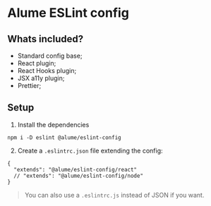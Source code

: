 # Alume ESLint config

## Whats included?

- Standard config base;
- React plugin;
- React Hooks plugin;
- JSX a11y plugin;
- Prettier;

## Setup

1. Install the dependencies
```
npm i -D eslint @alume/eslint-config
```

2. Create a `.eslintrc.json` file extending the config:
```
{
  "extends": "@alume/eslint-config/react"
  // "extends": "@alume/eslint-config/node"
}
```

> You can also use a `.eslintrc.js` instead of JSON if you want.